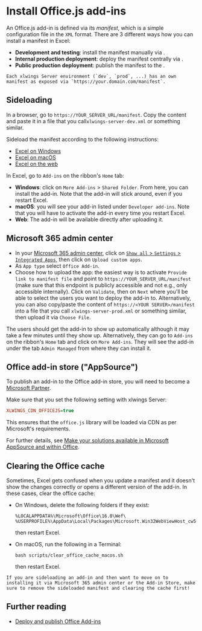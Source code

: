 # Install Office.js add-ins

An Office.js add-in is defined via its _manifest_, which is a simple configuration file in the `XML` format. There are 3 different ways how you can install a manifest in Excel:

- **Development and testing**: install the manifest manually via [](#sideloading).
- **Internal production deployment**: deploy the manifest centrally via [](#microsoft-365-admin-center).
- **Public production deployment**: publish the manifest to the [](#office-add-in-store-appsource).

```{note}
Each xlwings Server environment (`dev`, `prod`, ...) has an own manifest as exposed via `https://your.domain.com/manifest`.
```

## Sideloading

In a browser, go to `https://YOUR_SERVER_URL/manifest`. Copy the content and paste it in a file that you call`xlwings-server-dev.xml` or something similar.

Sideload the manifest according to the following instructions:

- [Excel on Windows](https://learn.microsoft.com/en-us/office/dev/add-ins/testing/create-a-network-shared-folder-catalog-for-task-pane-and-content-add-ins)
- [Excel on macOS](https://learn.microsoft.com/en-us/office/dev/add-ins/testing/sideload-an-office-add-in-on-mac)
- [Excel on the web](https://learn.microsoft.com/en-us/office/dev/add-ins/testing/sideload-office-add-ins-for-testing#manually-sideload-an-add-in-to-office-on-the-web)

In Excel, go to `Add-ins` on the ribbon's `Home` tab:

- **Windows**: click on `More Add-ins` > `Shared Folder`. From here, you can install the add-in. Note that the add-in will stick around, even if you restart Excel.
- **macOS**: you will see your add-in listed under `Developer add-ins`. Note that you will have to activate the add-in every time you restart Excel.
- **Web**: The add-in will be available directly after uploading it.

## Microsoft 365 admin center

- In your [Microsoft 365 admin center](https://admin.microsoft.com/), click on [`Show all` > `Settings` > `Integrated Apps`](https://admin.microsoft.com/#/Settings/IntegratedApps), then click on `Upload custom apps`.
- As `App type` select `Office Add-in`.
- Choose how to upload the app: the easiest way is to activate `Provide link to manifest file` and point to `https://YOUR_SERVER_URL/manifest` (make sure that this endpoint is publicly accessible and not e.g., only accessible internally). Click on `Validate`, then on `Next` where you'll be able to select the users you want to deploy the add-in to. Alternatively, you can also copy/paste the content of `https://<YOUR SERVER>/manifest` into a file that you call `xlwings-server-prod.xml` or something similar, then upload it via `Choose File`.

The users should get the add-in to show up automatically although it may take a few minutes until they show up. Alternatively, they can go to `Add-ins` on the ribbon's `Home` tab and click on `More Add-ins`. They will see the add-in under the tab `Admin Managed` from where they can install it.

## Office add-in store ("AppSource")

To publish an add-in to the Office add-in store, you will need to become a [Microsoft Partner](https://partner.microsoft.com/).

Make sure that you set the following setting with xlwings Server:

```ini
XLWINGS_CDN_OFFICEJS=true
```

This ensures that the `office.js` library will be loaded via CDN as per Microsoft's requirements.

For further details, see [Make your solutions available in Microsoft AppSource and within Office](https://learn.microsoft.com/en-us/partner-center/marketplace-offers/submit-to-appsource-via-partner-center).

## Clearing the Office cache

Sometimes, Excel gets confused when you update a manifest and it doesn't show the changes correctly or opens a different version of the add-in. In these cases, clear the office cache:

- On Windows, delete the following folders if they exist:

  ```text
  %LOCALAPPDATA%\Microsoft\Office\16.0\Wef\
  %USERPROFILE%\AppData\Local\Packages\Microsoft.Win32WebViewHost_cw5n1h2txyewy\AC\#!123\INetCache\
  ```

  then restart Excel.

- On macOS, run the following in a Terminal:

  ```
  bash scripts/clear_office_cache_macos.sh
  ```

  then restart Excel.

```{note}
If you are sideloading an add-in and then want to move on to installing it via Microsoft 365 admin center or the Add-in Store, make sure to remove the sideloaded manifest and clearing the cache first!
```

## Further reading

- [Deploy and publish Office Add-ins](https://learn.microsoft.com/en-us/office/dev/add-ins/publish/publish)
